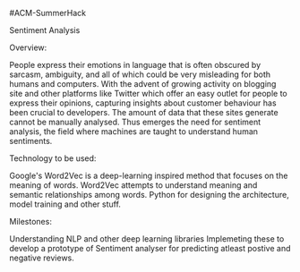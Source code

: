 #ACM-SummerHack


Sentiment Analysis


Overview: 

People express their emotions in language that is often obscured by sarcasm, ambiguity, and all of which could be very misleading for both humans and computers. With the advent of growing activity on blogging site and other platforms like Twitter which offer an easy outlet for people to express their opinions, capturing insights about customer behaviour has been crucial to developers. The amount of data that these sites generate cannot be manually analysed. Thus emerges the need for sentiment analysis, the field where machines are taught to understand human sentiments.


Technology to be used:

Google's Word2Vec is a deep-learning inspired method that focuses on the meaning of words. Word2Vec attempts to understand meaning and semantic relationships among words. Python for designing the architecture, model training and other stuff.


Milestones:

Understanding NLP and other deep learning libraries Implemeting these to develop a prototype of Sentiment analyser for predicting atleast postive and negative reviews.
